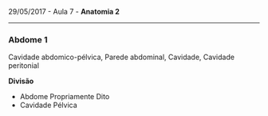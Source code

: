 29/05/2017 - Aula 7 - **Anatomia 2**

---

###  Abdome 1

Cavidade abdomico-pélvica, Parede abdominal, Cavidade, Cavidade peritonial

**Divisão**

* Abdome Propriamente Dito
* Cavidade Pélvica



